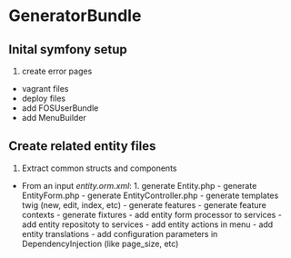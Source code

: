 # GeneratorBundle

## Inital symfony setup
  1. create error pages
  -  vagrant files
  -  deploy files
  -  add FOSUserBundle
  -  add MenuBuilder

## Create related entity files
  1. Extract common structs and components
  -  From an input *entity.orm.xml*:
    1. generate Entity.php
    -  generate EntityForm.php
    -  generate EntityController.php
    -  generate templates twig (new, edit, index, etc)
    -  generate features
    -  generate feature contexts
    -  generate fixtures
    -  add entity form processor to services
    -  add entity repositoty to services
    -  add entity actions in menu
    -  add entity translations
    -  add configuration parameters in DependencyInjection (like page_size, etc)
